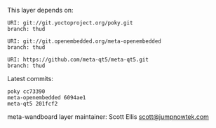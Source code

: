 This layer depends on:

    URI: git://git.yoctoproject.org/poky.git
    branch: thud

    URI: git://git.openembedded.org/meta-openembedded
    branch: thud

    URI: https://github.com/meta-qt5/meta-qt5.git
    branch: thud

Latest commits:

    poky cc73390
    meta-openembedded 6094ae1
    meta-qt5 201fcf2


meta-wandboard layer maintainer: Scott Ellis <scott@jumpnowtek.com>
